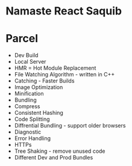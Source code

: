 # Namaste React Saquib

# Parcel
- Dev Build
- Local Server
- HMR = Hot Module Replacement
- File Watching Algorithm - written in C++
- Catching - Faster Builds
- Image Optimization
- Minification
- Bundling
- Compress
- Consistent Hashing
- Code Splitting
- Diffrential Bundling - support older browsers
- Diagnostic
- Error Handling
- HTTPs
- Tree Shaking - remove unused code
- Different Dev and Prod Bundles